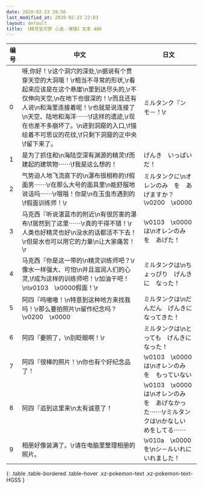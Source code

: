 ```yaml
---
date: 2020-02-23 20:56
last_modified_at: 2020-02-23 22:03
layout: default
title: 《精灵宝可梦 心金／魂银》文本 400
---
```

| 编号 | 中文 | 日文 |
| ---- | ---- | ---- |
| 0 | 呀,你好！\r这个洞穴的深处,\n据说有个贯穿天空的大洞哦！\r相当不寻常的形状,\r看起来应该是在这个悬崖\n里到达尽头的,\r不仅伸向天空,\n在地下也很深的！\r而且还有人说\n和海里连接着呢！\r也就是说连接了\n天空、陆地和海洋⋯⋯\f这样的遗迹,\r现在也差不多崩坏了。\n进到洞窟的入口,\f描绘着不可思议的花纹,\f只剩下洞窟的正中央\f留下来了。 | ミルタンク『ン　モ－！\r |
| 1 | 是为了抓住和\n海陆空深有渊源的精灵\f而建起的建筑物⋯⋯\f我是这么想的！ | げんき　いっぱいだ！ |
| 2 | 气势迫人地飞流直下的\n瀑布很相称的\f假面男⋯⋯\r在那么大号的面具里\n能舒服地说话吗⋯⋯\r哦哦！你是\n在玉虫市遇到的\f假面训练师！\r | ミルタンクに\nオレンのみ　を　あげますか？\v0200　\x0000 |
| 3 | 马克西『听说湛蓝市的附近\n有很厉害的瀑布\f居然到了这里⋯⋯\r真的干得不错！\r人类也好精灵也好\n没水的话都活不下去！\r但是水也可以用它的力量\n让大家痛苦！\r | \v0103　\x0000は\nオレンのみ　を　あげた！ |
| 4 | 马克西『你是这一带的\n精灵训练师吧？\r像水一样强大、可怕\n并且滋润人们的心灵,\f成为这样的训练师吧！\r加油干吧！\n\v0103　\x0000假面！\r | ミルタンクは\nちょっぴり　げんきに　なった！ |
| 5 | 阿四『呜嗷嗷！\n特意到这种地方来找我吗！\r那么要拍照片\n留作纪念吗？\v0200　\x0000 | ミルタンクは\nだんだん　げんきに　なってきた！ |
| 6 | 阿四『要照了，\n别眨眼啊！\r | ミルタンクは\nとっても　げんきに　なった！ |
| 7 | 阿四『很棒的照片！\n你也有个好纪念品了！ | \v0103　\x0000は\nオレンのみ　を　もっていない |
| 8 | 阿四『追到这里来\n太有诚意了！ | \v0103　\x0000は\nオレンのみ　を　あげなかった⋯⋯\rミルタンクは\nかなしい　めをしてる⋯⋯ |
| 9 | 相册好像装满了。\r请在电脑里整理相册的照片。 | \v010a　\x0000　を\nシ－ルいれに　いれました！ |
{: .table .table-bordered .table-hover .xz-pokemon-text .xz-pokemon-text-HGSS }